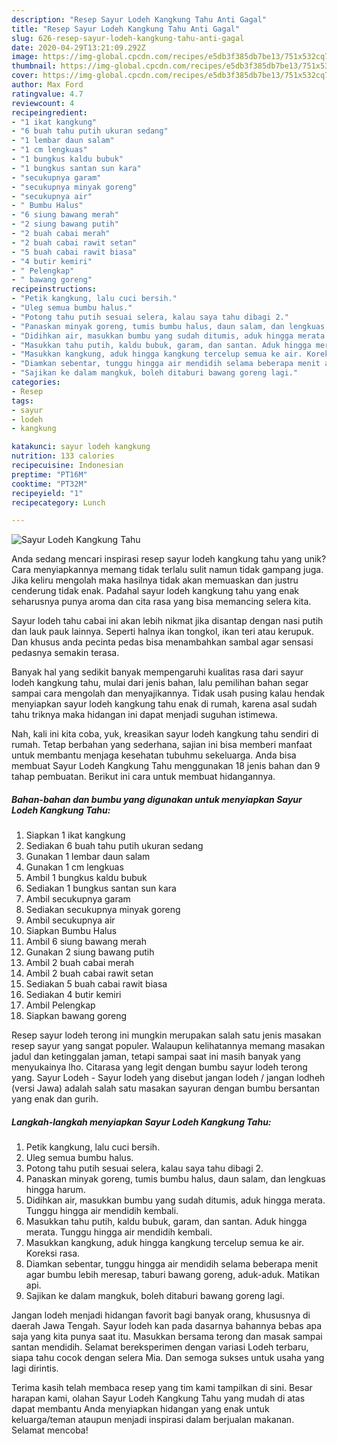 ```yaml
---
description: "Resep Sayur Lodeh Kangkung Tahu Anti Gagal"
title: "Resep Sayur Lodeh Kangkung Tahu Anti Gagal"
slug: 626-resep-sayur-lodeh-kangkung-tahu-anti-gagal
date: 2020-04-29T13:21:09.292Z
image: https://img-global.cpcdn.com/recipes/e5db3f385db7be13/751x532cq70/sayur-lodeh-kangkung-tahu-foto-resep-utama.jpg
thumbnail: https://img-global.cpcdn.com/recipes/e5db3f385db7be13/751x532cq70/sayur-lodeh-kangkung-tahu-foto-resep-utama.jpg
cover: https://img-global.cpcdn.com/recipes/e5db3f385db7be13/751x532cq70/sayur-lodeh-kangkung-tahu-foto-resep-utama.jpg
author: Max Ford
ratingvalue: 4.7
reviewcount: 4
recipeingredient:
- "1 ikat kangkung"
- "6 buah tahu putih ukuran sedang"
- "1 lembar daun salam"
- "1 cm lengkuas"
- "1 bungkus kaldu bubuk"
- "1 bungkus santan sun kara"
- "secukupnya garam"
- "secukupnya minyak goreng"
- "secukupnya air"
- " Bumbu Halus"
- "6 siung bawang merah"
- "2 siung bawang putih"
- "2 buah cabai merah"
- "2 buah cabai rawit setan"
- "5 buah cabai rawit biasa"
- "4 butir kemiri"
- " Pelengkap"
- " bawang goreng"
recipeinstructions:
- "Petik kangkung, lalu cuci bersih."
- "Uleg semua bumbu halus."
- "Potong tahu putih sesuai selera, kalau saya tahu dibagi 2."
- "Panaskan minyak goreng, tumis bumbu halus, daun salam, dan lengkuas hingga harum."
- "Didihkan air, masukkan bumbu yang sudah ditumis, aduk hingga merata. Tunggu hingga air mendidih kembali."
- "Masukkan tahu putih, kaldu bubuk, garam, dan santan. Aduk hingga merata. Tunggu hingga air mendidih kembali."
- "Masukkan kangkung, aduk hingga kangkung tercelup semua ke air. Koreksi rasa."
- "Diamkan sebentar, tunggu hingga air mendidih selama beberapa menit agar bumbu lebih meresap, taburi bawang goreng, aduk-aduk. Matikan api."
- "Sajikan ke dalam mangkuk, boleh ditaburi bawang goreng lagi."
categories:
- Resep
tags:
- sayur
- lodeh
- kangkung

katakunci: sayur lodeh kangkung 
nutrition: 133 calories
recipecuisine: Indonesian
preptime: "PT16M"
cooktime: "PT32M"
recipeyield: "1"
recipecategory: Lunch

---
```



![Sayur Lodeh Kangkung Tahu](https://img-global.cpcdn.com/recipes/e5db3f385db7be13/751x532cq70/sayur-lodeh-kangkung-tahu-foto-resep-utama.jpg)

Anda sedang mencari inspirasi resep sayur lodeh kangkung tahu yang unik? Cara menyiapkannya memang tidak terlalu sulit namun tidak gampang juga. Jika keliru mengolah maka hasilnya tidak akan memuaskan dan justru cenderung tidak enak. Padahal sayur lodeh kangkung tahu yang enak seharusnya punya aroma dan cita rasa yang bisa memancing selera kita.

Sayur lodeh tahu cabai ini akan lebih nikmat jika disantap dengan nasi putih dan lauk pauk lainnya. Seperti halnya ikan tongkol, ikan teri atau kerupuk. Dan khusus anda pecinta pedas bisa menambahkan sambal agar sensasi pedasnya semakin terasa.

Banyak hal yang sedikit banyak mempengaruhi kualitas rasa dari sayur lodeh kangkung tahu, mulai dari jenis bahan, lalu pemilihan bahan segar sampai cara mengolah dan menyajikannya. Tidak usah pusing kalau hendak menyiapkan sayur lodeh kangkung tahu enak di rumah, karena asal sudah tahu triknya maka hidangan ini dapat menjadi suguhan istimewa.


Nah, kali ini kita coba, yuk, kreasikan sayur lodeh kangkung tahu sendiri di rumah. Tetap berbahan yang sederhana, sajian ini bisa memberi manfaat untuk membantu menjaga kesehatan tubuhmu sekeluarga. Anda bisa membuat Sayur Lodeh Kangkung Tahu menggunakan 18 jenis bahan dan 9 tahap pembuatan. Berikut ini cara untuk membuat hidangannya.

<!--inarticleads1-->

##### Bahan-bahan dan bumbu yang digunakan untuk menyiapkan Sayur Lodeh Kangkung Tahu:

1. Siapkan 1 ikat kangkung
1. Sediakan 6 buah tahu putih ukuran sedang
1. Gunakan 1 lembar daun salam
1. Gunakan 1 cm lengkuas
1. Ambil 1 bungkus kaldu bubuk
1. Sediakan 1 bungkus santan sun kara
1. Ambil secukupnya garam
1. Sediakan secukupnya minyak goreng
1. Ambil secukupnya air
1. Siapkan  Bumbu Halus
1. Ambil 6 siung bawang merah
1. Gunakan 2 siung bawang putih
1. Ambil 2 buah cabai merah
1. Ambil 2 buah cabai rawit setan
1. Sediakan 5 buah cabai rawit biasa
1. Sediakan 4 butir kemiri
1. Ambil  Pelengkap
1. Siapkan  bawang goreng


Resep sayur lodeh terong ini mungkin merupakan salah satu jenis masakan resep sayur yang sangat populer. Walaupun kelihatannya memang masakan jadul dan ketinggalan jaman, tetapi sampai saat ini masih banyak yang menyukainya lho. Citarasa yang legit dengan bumbu sayur lodeh terong yang. Sayur Lodeh - Sayur lodeh yang disebut jangan lodeh / jangan lodheh (versi Jawa) adalah salah satu masakan sayuran dengan bumbu bersantan yang enak dan gurih. 

<!--inarticleads2-->

##### Langkah-langkah menyiapkan Sayur Lodeh Kangkung Tahu:

1. Petik kangkung, lalu cuci bersih.
1. Uleg semua bumbu halus.
1. Potong tahu putih sesuai selera, kalau saya tahu dibagi 2.
1. Panaskan minyak goreng, tumis bumbu halus, daun salam, dan lengkuas hingga harum.
1. Didihkan air, masukkan bumbu yang sudah ditumis, aduk hingga merata. Tunggu hingga air mendidih kembali.
1. Masukkan tahu putih, kaldu bubuk, garam, dan santan. Aduk hingga merata. Tunggu hingga air mendidih kembali.
1. Masukkan kangkung, aduk hingga kangkung tercelup semua ke air. Koreksi rasa.
1. Diamkan sebentar, tunggu hingga air mendidih selama beberapa menit agar bumbu lebih meresap, taburi bawang goreng, aduk-aduk. Matikan api.
1. Sajikan ke dalam mangkuk, boleh ditaburi bawang goreng lagi.


Jangan lodeh menjadi hidangan favorit bagi banyak orang, khususnya di daerah Jawa Tengah. Sayur lodeh kan pada dasarnya bahannya bebas apa saja yang kita punya saat itu. Masukkan bersama terong dan masak sampai santan mendidih. Selamat bereksperimen dengan variasi Lodeh terbaru, siapa tahu cocok dengan selera Mia. Dan semoga sukses untuk usaha yang lagi dirintis. 

Terima kasih telah membaca resep yang tim kami tampilkan di sini. Besar harapan kami, olahan Sayur Lodeh Kangkung Tahu yang mudah di atas dapat membantu Anda menyiapkan hidangan yang enak untuk keluarga/teman ataupun menjadi inspirasi dalam berjualan makanan. Selamat mencoba!
